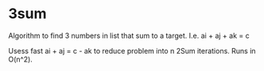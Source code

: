 # 3sum
Algorithm to find 3 numbers in list that sum to a target. I.e. ai + aj + ak = c

Usess fast ai + aj = c - ak to reduce problem into n 2Sum iterations. Runs in O(n^2).
